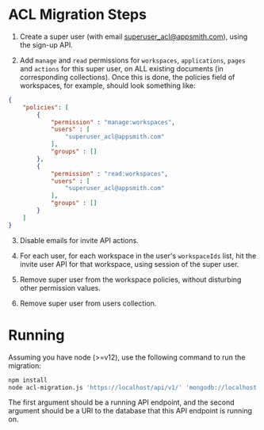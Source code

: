 # ACL Migration Steps

1. Create a super user (with email <superuser_acl@appsmith.com>), using the sign-up API.

2. Add `manage` and `read` permissions for `workspaces`, `applications`, `pages` and `actions` for this super user,
    on ALL existing documents (in corresponding collections). Once this is done, the policies field of workspaces,
    for example, should look something like:

```json
{
    "policies": [         
        {
            "permission" : "manage:workspaces",
            "users" : [ 
                "superuser_acl@appsmith.com"
            ],
            "groups" : []
        }, 
        {
            "permission" : "read:workspaces",
            "users" : [ 
                "superuser_acl@appsmith.com"
            ],
            "groups" : []
        }
    ]
}
```

3. Disable emails for invite API actions.

4. For each user, for each workspace in the user's `workspaceIds` list, hit the invite user API for that
    workspace, using session of the super user.

5. Remove super user from the workspace policies, without disturbing other permission values.

6. Remove super user from users collection.

# Running

Assuming you have node (>=v12), use the following command to run the migration:

```sh
npm install
node acl-migration.js 'https://localhost/api/v1/' 'mongodb://localhost:27017/mobtools'
```

The first argument should be a running API endpoint, and the second argument should be a URI to the database that this
API endpoint is running on.

